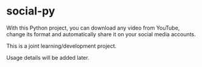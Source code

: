 # social-py

With this Python project, you can download any video from YouTube, change its format and automatically share it on your social media accounts.

This is a joint learning/development project. 

Usage details will be added later.

